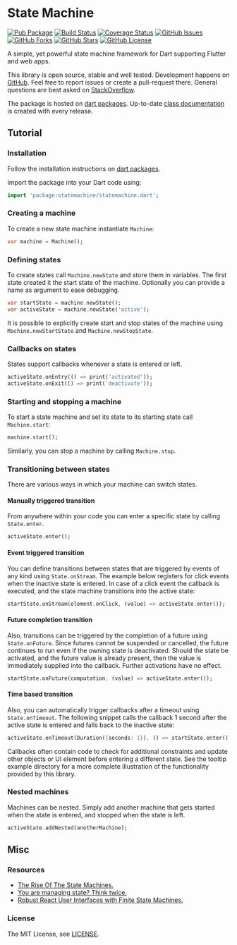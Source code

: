 State Machine
=============

[![Pub Package](https://img.shields.io/pub/v/statemachine.svg)](https://pub.dev/packages/statemachine)
[![Build Status](https://travis-ci.org/renggli/dart-statemachine.svg)](https://travis-ci.org/renggli/dart-statemachine)
[![Coverage Status](https://coveralls.io/repos/renggli/dart-statemachine/badge.svg)](https://coveralls.io/r/renggli/dart-statemachine)
[![GitHub Issues](https://img.shields.io/github/issues/renggli/dart-statemachine.svg)](https://github.com/renggli/dart-statemachine/issues)
[![GitHub Forks](https://img.shields.io/github/forks/renggli/dart-statemachine.svg)](https://github.com/renggli/dart-statemachine/network)
[![GitHub Stars](https://img.shields.io/github/stars/renggli/dart-statemachine.svg)](https://github.com/renggli/dart-statemachine/stargazers)
[![GitHub License](https://img.shields.io/badge/license-MIT-blue.svg)](https://raw.githubusercontent.com/renggli/dart-statemachine/master/LICENSE)

A simple, yet powerful state machine framework for Dart supporting Flutter and web apps.

This library is open source, stable and well tested. Development happens on [GitHub](https://github.com/renggli/dart-statemachine). Feel free to report issues or create a pull-request there. General questions are best asked on [StackOverflow](https://stackoverflow.com/questions/tagged/statemachine+dart).

The package is hosted on [dart packages](https://pub.dev/packages/statemachine). Up-to-date [class documentation](https://pub.dev/documentation/statemachine/latest/) is created with every release.


Tutorial
--------

### Installation

Follow the installation instructions on [dart packages](https://pub.dev/packages/statemachine#-installing-tab-).

Import the package into your Dart code using:

```dart
import 'package:statemachine/statemachine.dart';
```

### Creating a machine

To create a new state machine instantiate `Machine`:

```dart
var machine = Machine();
```

### Defining states

To create states call `Machine.newState` and store them in variables. The first state created it the start state of the machine. Optionally you can provide a name as argument to ease debugging.

```dart
var startState = machine.newState();
var activeState = machine.newState('active');
```

It is possible to explicitly create start and stop states of the machine using `Machine.newStartState` and `Machine.newStopState`.

### Callbacks on states

States support callbacks whenever a state is entered or left.

```dart
activeState.onEntry(() => print('activated'));
activeState.onExit(() => print('deactivate'));
```

### Starting and stopping a machine

To start a state machine and set its state to its starting state call `Machine.start`:

```dart
machine.start();
```

Similarly, you can stop a machine by calling `Machine.stop`.

### Transitioning between states

There are various ways in which your machine can switch states.

#### Manually triggered transition

From anywhere within your code you can enter a specific state by calling `State.enter`.

```dart
activeState.enter();
```

#### Event triggered transition

You can define transitions between states that are triggered by events of any kind using `State.onStream`. The example below registers for click events when the inactive state is entered. In case of a click event the callback is executed, and the state machine transitions into the active state:

```dart
startState.onStream(element.onClick, (value) => activeState.enter());
```

#### Future completion transition

Also, transitions can be triggered by the completion of a future using `State.onFuture`. Since futures cannot be suspended or cancelled, the future continues to run even if the owning state is deactivated. Should the state be activated, and the future value is already present, then the value is immediately supplied into the callback. Further activations have no effect.

```dart
startState.onFuture(computation, (value) => activeState.enter());
```

#### Time based transition

Also, you can automatically trigger callbacks after a timeout using `State.onTimeout`. The following snippet calls the callback 1 second after the active state is entered and falls back to the inactive state:

```dart
activeState.onTimeout(Duration({seconds: 1}), () => startState.enter());
```

Callbacks often contain code to check for additional constraints and update other objects or UI element before entering a different state. See the tooltip example directory for a more complete illustration of the functionality provided by this library.

### Nested machines

Machines can be nested. Simply add another machine that gets started when the state is entered, and stopped when the state is left.

```dart
activeState.addNested(anotherMachine);
```

Misc
----

### Resources

- [The Rise Of The State Machines.](https://www.smashingmagazine.com/2018/01/rise-state-machines/)
- [You are managing state? Think twice.](https://krasimirtsonev.com/blog/article/managing-state-in-javascript-with-state-machines-stent)
- [Robust React User Interfaces with Finite State Machines.](https://css-tricks.com/robust-react-user-interfaces-with-finite-state-machines/)

### License

The MIT License, see [LICENSE](https://github.com/renggli/dart-statemachine/raw/master/LICENSE).
